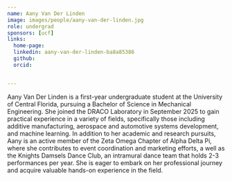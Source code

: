 ```yaml
---
name: Aany Van Der Linden
image: images/people/aany-van-der-linden.jpg
role: undergrad
sponsors: [ucf]
links:
  home-page: 
  linkedin: aany-van-der-linden-ba8a85386
  github: 
  orcid:


---
```


Aany Van Der Linden is a first-year undergraduate student at the University of Central Florida, pursuing a Bachelor of Science in Mechanical Engineering. She joined the DRACO Laboratory in September 2025 to gain practical experience in a variety of fields, specifically those including additive manufacturing, aerospace and automotive systems development, and machine learning. In addition to her academic and research pursuits, Aany is an active member of the Zeta Omega Chapter of Alpha Delta Pi, where she contributes to event coordination and marketing efforts, a well as the Knights Damsels Dance Club, an intramural dance team that holds 2-3 performances per year. She is eager to embark on her professional journey and acquire valuable hands-on experience in the field.